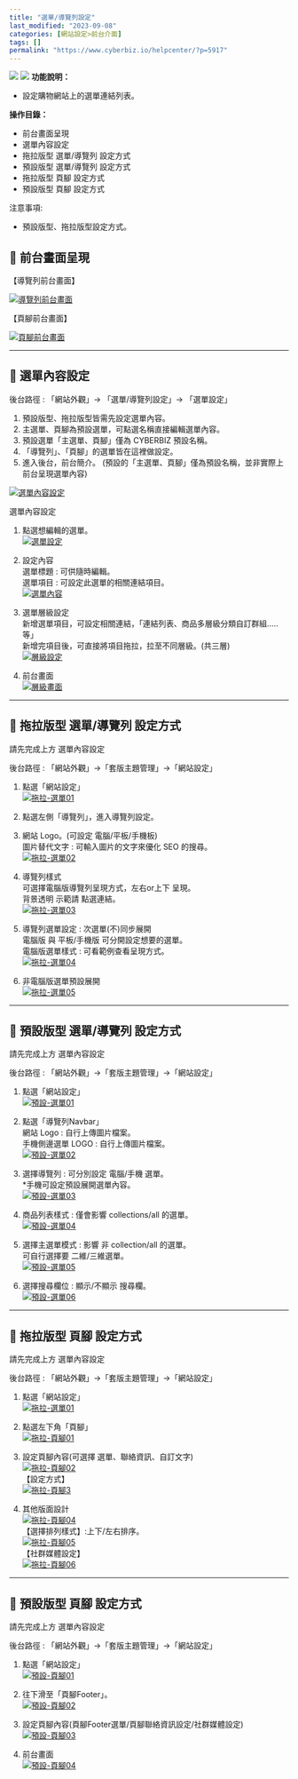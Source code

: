 ```yaml
---
title: "選單/導覽列設定"
last_modified: "2023-09-08"
categories: [網站設定>前台介面]
tags: []
permalink: "https://www.cyberbiz.io/helpcenter/?p=5917"
---
```


![](https://www.cyberbiz.io/helpcenter/wp-content/uploads/一般版3.png)
![](https://www.cyberbiz.io/helpcenter/wp-content/uploads/PLUS版3.png)
**功能說明：**  

* 設定購物網站上的選單連結列表。

**操作目錄：**

* 前台畫面呈現
* 選單內容設定
* 拖拉版型 選單/導覽列 設定方式
* 預設版型 選單/導覽列 設定方式
* 拖拉版型 頁腳 設定方式
* 預設版型 頁腳 設定方式

注意事項:  

* 預設版型、拖拉版型設定方式。



## 📌 前台畫面呈現



【導覽列前台畫面】

[![導覽列前台畫面](https://www.cyberbiz.io/support/wp-content/uploads/選單導覽列設定01.png)](https://www.cyberbiz.io/support/wp-content/uploads/選單導覽列設定01.png)

【頁腳前台畫面】

[![頁腳前台畫面](https://www.cyberbiz.io/support/wp-content/uploads/選單導覽列設定02.png)](https://www.cyberbiz.io/support/wp-content/uploads/選單導覽列設定02.png)

* * *

## 📌 選單內容設定


後台路徑 : 「網站外觀」→ 「選單/導覽列設定」→ 「選單設定」  


1. 預設版型、拖拉版型皆需先設定選單內容。
2. 主選單、頁腳為預設選單，可點選名稱直接編輯選單內容。
3. 預設選單「主選單、頁腳」僅為 CYBERBIZ 預設名稱。
4. 「導覽列」、「頁腳」的選單皆在這裡做設定。
5. 進入後台，前台簡介。 (預設的「主選單、頁腳」僅為預設名稱，並非實際上前台呈現選單內容)

[![選單內容設定](https://www.cyberbiz.io/support/wp-content/uploads/選單導覽列設定03.png)](https://www.cyberbiz.io/support/wp-content/uploads/選單導覽列設定03.png)  


選單內容設定

1. 點選想編輯的選單。  
[![選單設定](https://www.cyberbiz.io/support/wp-content/uploads/選單導覽列設定04.png)](https://www.cyberbiz.io/support/wp-content/uploads/選單導覽列設定04.png)



2. 設定內容  
選單標題 : 可供隨時編輯。  
選單項目 : 可設定此選單的相關連結項目。  
[![選單內容](https://www.cyberbiz.io/support/wp-content/uploads/選單導覽列設定05.png)](https://www.cyberbiz.io/support/wp-content/uploads/選單導覽列設定05.png)



3. 選單層級設定  
新增選單項目，可設定相關連結，「連結列表、商品多層級分類自訂群組…..等」  
新增完項目後，可直接將項目拖拉，拉至不同層級。(共三層)  
[![層級設定](https://www.cyberbiz.io/support/wp-content/uploads/選單導覽列設定06.png)](https://www.cyberbiz.io/support/wp-content/uploads/選單導覽列設定06.png)



4. 前台畫面  
[![層級畫面](https://www.cyberbiz.io/support/wp-content/uploads/選單導覽列設定07.png)](https://www.cyberbiz.io/support/wp-content/uploads/選單導覽列設定07.png)



* * *



## 📍 拖拉版型 選單/導覽列 設定方式



請先完成上方 選單內容設定


後台路徑 : 「網站外觀」→「套版主題管理」→「網站設定」  


1. 點選「網站設定」  
[![拖拉-選單01](https://www.cyberbiz.io/support/wp-content/uploads/選單導覽列設定08.png)](https://www.cyberbiz.io/support/wp-content/uploads/選單導覽列設定08.png)



2. 點選左側「導覽列」，進入導覽列設定。 
1. 網站 Logo。(可設定 電腦/平板/手機板)   
圖片替代文字 : 可輸入圖片的文字來優化 SEO 的搜尋。  
[![拖拉-選單02](https://www.cyberbiz.io/support/wp-content/uploads/選單導覽列設定09.png)](https://www.cyberbiz.io/support/wp-content/uploads/選單導覽列設定09.png)



2. 導覽列樣式  
可選擇電腦版導覽列呈現方式，左右or上下 呈現。  
背景透明 示範請 點選連結。  
[![拖拉-選單03](https://www.cyberbiz.io/support/wp-content/uploads/選單導覽列設定10.png)](https://www.cyberbiz.io/support/wp-content/uploads/選單導覽列設定10.png)



3. 導覽列選單設定 : 次選單(不)同步展開  
電腦版 與 平板/手機版 可分開設定想要的選單。  
電腦版選單樣式 : 可看範例查看呈現方式。  
[![拖拉-選單04](https://www.cyberbiz.io/support/wp-content/uploads/選單導覽列設定11.png)](https://www.cyberbiz.io/support/wp-content/uploads/選單導覽列設定11.png)



4. 非電腦版選單預設展開  
[![拖拉-選單05](https://www.cyberbiz.io/support/wp-content/uploads/選單導覽列設定12.png)](https://www.cyberbiz.io/support/wp-content/uploads/選單導覽列設定12.png)



* * *



## 📍 預設版型 選單/導覽列 設定方式



請先完成上方 選單內容設定


後台路徑 : 「網站外觀」→「套版主題管理」→「網站設定」  


1. 點選「網站設定」  
[![預設-選單01](https://www.cyberbiz.io/support/wp-content/uploads/選單導覽列設定13.png)](https://www.cyberbiz.io/support/wp-content/uploads/選單導覽列設定13.png)



2. 點選「導覽列Navbar」  
網站 Logo : 自行上傳圖片檔案。  
手機側邊選單 LOGO : 自行上傳圖片檔案。  
[![預設-選單02](https://www.cyberbiz.io/support/wp-content/uploads/選單導覽列設定14.png)](https://www.cyberbiz.io/support/wp-content/uploads/選單導覽列設定14.png)



3. 選擇導覽列 : 可分別設定 電腦/手機 選單。  
*手機可設定預設展開選單內容。  
[![預設-選單03](https://www.cyberbiz.io/support/wp-content/uploads/選單導覽列設定15.png)](https://www.cyberbiz.io/support/wp-content/uploads/選單導覽列設定15.png)



4. 商品列表樣式 : 僅會影響 collections/all 的選單。  
[![預設-選單04](https://www.cyberbiz.io/support/wp-content/uploads/選單導覽列設定16.png)](https://www.cyberbiz.io/support/wp-content/uploads/選單導覽列設定16.png)



5. 選擇主選單模式 : 影響 非 collection/all 的選單。  
可自行選擇要 二維/三維選單。  
[![預設-選單05](https://www.cyberbiz.io/support/wp-content/uploads/選單導覽列設定17.png)](https://www.cyberbiz.io/support/wp-content/uploads/選單導覽列設定17.png)



6. 選擇搜尋欄位 : 顯示/不顯示 搜尋欄。  
[![預設-選單06](https://www.cyberbiz.io/support/wp-content/uploads/選單導覽列設定18.png)](https://www.cyberbiz.io/support/wp-content/uploads/選單導覽列設定18.png)



* * *



## 📍 拖拉版型 頁腳 設定方式



請先完成上方 選單內容設定


後台路徑 : 「網站外觀」→「套版主題管理」→「網站設定」  


1. 點選「網站設定」  
[![拖拉-選單01](https://www.cyberbiz.io/support/wp-content/uploads/選單導覽列設定08.png)](https://www.cyberbiz.io/support/wp-content/uploads/選單導覽列設定08.png)



2. 點選左下角「頁腳」  
[![拖拉-頁腳01](https://www.cyberbiz.io/support/wp-content/uploads/選單導覽列設定19.png)](https://www.cyberbiz.io/support/wp-content/uploads/選單導覽列設定19.png)



3. 設定頁腳內容(可選擇 選單、聯絡資訊、自訂文字)  
[![拖拉-頁腳02](https://www.cyberbiz.io/support/wp-content/uploads/選單導覽列設定20.png)](https://www.cyberbiz.io/support/wp-content/uploads/選單導覽列設定20.png)  
【設定方式】  
[![拖拉-頁腳3](https://www.cyberbiz.io/support/wp-content/uploads/選單導覽列設定21.png)](https://www.cyberbiz.io/support/wp-content/uploads/選單導覽列設定21.png)



4. 其他版面設計  
[![拖拉-頁腳04](https://www.cyberbiz.io/support/wp-content/uploads/選單導覽列設定22.png)](https://www.cyberbiz.io/support/wp-content/uploads/選單導覽列設定22.png)  
【選擇排列樣式】:上下/左右排序。  
[![拖拉-頁腳05](https://www.cyberbiz.io/support/wp-content/uploads/選單導覽列設定23.png)](https://www.cyberbiz.io/support/wp-content/uploads/選單導覽列設定23.png)  
【社群媒體設定】  
[![拖拉-頁腳06](https://www.cyberbiz.io/support/wp-content/uploads/選單導覽列設定24.png)](https://www.cyberbiz.io/support/wp-content/uploads/選單導覽列設定24.png)



* * *



## 📍 預設版型 頁腳 設定方式



請先完成上方 選單內容設定


後台路徑 : 「網站外觀」→「套版主題管理」→「網站設定」  


1. 點選「網站設定」  
[![預設-頁腳01](https://www.cyberbiz.io/support/wp-content/uploads/選單導覽列設定25.png)](https://www.cyberbiz.io/support/wp-content/uploads/選單導覽列設定25.png)



2. 往下滑至「頁腳Footer」。  
[![預設-頁腳02](https://www.cyberbiz.io/support/wp-content/uploads/選單導覽列設定26.png)](https://www.cyberbiz.io/support/wp-content/uploads/選單導覽列設定26.png)



3. 設定頁腳內容(頁腳Footer選單/頁腳聯絡資訊設定/社群媒體設定)  
[![預設-頁腳03](https://www.cyberbiz.io/support/wp-content/uploads/選單導覽列設定27.png)](https://www.cyberbiz.io/support/wp-content/uploads/選單導覽列設定27.png)



4. 前台畫面  
[![預設-頁腳04](https://www.cyberbiz.io/support/wp-content/uploads/選單導覽列設定28.png)](https://www.cyberbiz.io/support/wp-content/uploads/選單導覽列設定28.png)



